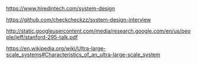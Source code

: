 
https://www.hiredintech.com/system-design

https://github.com/checkcheckzz/system-design-interview

http://static.googleusercontent.com/media/research.google.com/en/us/people/jeff/stanford-295-talk.pdf

https://en.wikipedia.org/wiki/Ultra-large-scale_systems#Characteristics_of_an_ultra-large-scale_system